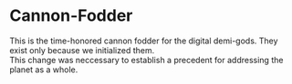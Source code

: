 # Cannon-Fodder
This is the time-honored cannon fodder for the digital demi-gods.
They exist only because we initialized them.  
This change was neccessary to establish a precedent for addressing the planet as a whole. 
